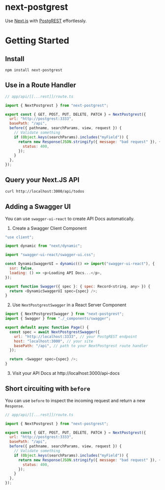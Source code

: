 # next-postgrest

Use [Next.js](https://nextjs.org/) with [PostgREST](https://postgrest.org/en/v12/) effortlessly.

# Getting Started

## Install

```
npm install next-postgrest
```

## Use in a Route Handler

```js
// app/api/[[...rest]]/route.ts

import { NextPostgrest } from "next-postgrest";

export const { GET, POST, PUT, DELETE, PATCH } = NextPostgrest({
  url: "http://postgrest:3333",
  basePath: "/api",
  before({ pathname, searchParams, view, request }) {
    // Validate something
    if (Object.keys(searchParams).includes("myField")) {
      return new Response(JSON.stringify({ message: "bad request" }), {
        status: 400,
      });
    }
  },
});
```

## Query your Next.JS API

```bash
curl http://localhost:3000/api/todos
```

## Adding a Swagger UI

You can use `swagger-ui-react` to create API Docs automatically.

1. Create a Swagger Client Component

```js
"use client";

import dynamic from "next/dynamic";

import "swagger-ui-react/swagger-ui.css";

const DynamicSwaggerUI = dynamic(() => import("swagger-ui-react"), {
  ssr: false,
  loading: () => <p>Loading API Docs...</p>,
});

export function Swagger({ spec }: { spec: Record<string, any> }) {
  return <DynamicSwaggerUI spec={spec} />;
}
```

2. Use `NextPostgrestSwagger` in a React Server Component

```js
import { NextPostgrestSwagger } from "next-postgrest";
import { Swagger } from "./_components/swagger";

export default async function Page() {
  const spec = await NextPostgrestSwagger({
    url: "http://localhost:3333", // your PostgREST endpoint
    host: "localhost:3000", // your site
    basePath: "/api", // path to your NextPostgrest route handler
  });

  return <Swagger spec={spec} />;
}
```

3. Visit your API Docs at http://localhost:3000/api-docs

## Short circuiting with `before`

You can use `before` to inspect the incoming request and return a new `Response`.

```js
// app/api/[[...rest]]/route.ts

import { NextPostgrest } from "next-postgrest";

export const { GET, POST, PUT, DELETE, PATCH } = NextPostgrest({
  url: "http://postgrest:3333",
  basePath: "/api",
  before({ pathname, searchParams, view, request }) {
    // Validate something
    if (Object.keys(searchParams).includes("myField")) {
      return new Response(JSON.stringify({ message: "bad request" }), {
        status: 400,
      });
    }
  },
});
```
